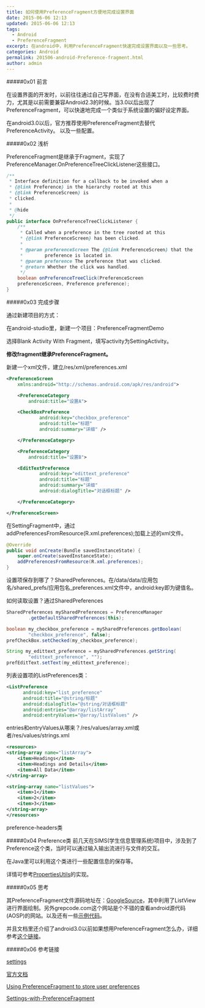 ```yaml
---
title: 如何使用PreferenceFragment方便地完成设置界面
date: 2015-06-06 12:13
updated: 2015-06-06 12:13
tags: 
  - Android
  - PreferenceFragment
excerpt: 在android中，利用PreferenceFragment快速完成设置界面以及一些思考。
categories: Android
permalink: 201506-android-Preference-fragment.html
author: admin
---
```


#####0x01 前言

在设置界面的开发时，以前往往通过自己写界面，在没有合适美工时，比较费时费力，尤其是以前需要兼容Android2.3的时候。当3.0以后出现了PreferenceFragment，可以快速地完成一个类似于系统设置的偏好设定界面。

在android3.0以后，官方推荐使用PreferenceFragment去替代PreferenceActivity。
以及一些配置。

#####0x02 浅析

PreferenceFragment是继承于Fragment，实现了PreferenceManager.OnPreferenceTreeClickListener这些接口。

```java
/**
 * Interface definition for a callback to be invoked when a
 * {@link Preference} in the hierarchy rooted at this 
 * {@link PreferenceScreen} is
 * clicked.
 *
 * @hide
 */
public interface OnPreferenceTreeClickListener {
    /**
     * Called when a preference in the tree rooted at this
     * {@link PreferenceScreen} has been clicked.
     * 
     * @param preferenceScreen The {@link PreferenceScreen} that the
     *        preference is located in.
     * @param preference The preference that was clicked.
     * @return Whether the click was handled.
     */
    boolean onPreferenceTreeClick(PreferenceScreen 
    preferenceScreen, Preference preference);
}
```

#####0x03 完成步骤

通过新建项目的方式：

在android-studio里，新建一个项目：PreferenceFragmentDemo

选择Blank Activity With Fragment，填写activity为SettingActivity。

**修改fragment继承PreferenceFragment。**

新建一个xml文件，建立/res/xml/preferences.xml

```xml
<PreferenceScreen
    xmlns:android="http://schemas.android.com/apk/res/android">

    <PreferenceCategory
        android:title="设置A">

    <CheckBoxPreference
            android:key="checkbox_preference"
            android:title="标题"
            android:summary="详细" />

    </PreferenceCategory>

    <PreferenceCategory
        android:title="设置B">

    <EditTextPreference
            android:key="edittext_preference"
            android:title="标题"
            android:summary="详细"
            android:dialogTitle="对话框标题" />

    </PreferenceCategory>

</PreferenceScreen>
```

在SettingFragment中，通过addPreferencesFromResource(R.xml.preferences);加载上述的xml文件。

```java
@Override
public void onCreate(Bundle savedInstanceState) {
    super.onCreate(savedInstanceState);
    addPreferencesFromResource(R.xml.preferences);
}
```

设置项保存到哪了？SharedPreferences。在/data/data/应用包名/shared_prefs/应用包名_preferences.xml文件中，android:key即为键值名。

如何读取设置？通过SharedPreferences

```java
SharedPreferences mySharedPreferences = PreferenceManager
        .getDefaultSharedPreferences(this);

boolean my_checkbox_preference = mySharedPreferences.getBoolean(
        "checkbox_preference", false);
prefCheckBox.setChecked(my_checkbox_preference);

String my_edittext_preference = mySharedPreferences.getString(
        "edittext_preference", "");
prefEditText.setText(my_edittext_preference);
```
列表设置项的ListPreferences类：

```xml
<ListPreference
      android:key="list_preference"
      android:title="@string/标题"
      android:dialogTitle="@string/对话框标题"
      android:entries="@array/listArray"
      android:entryValues="@array/listValues" />
```

entries和entryValues从哪来？/res/values/array.xml或者/res/values/strings.xml

```xml
<resources>
<string-array name="listArray">
    <item>Headings</item>
    <item>Headings and Details</item>
    <item>All Data</item>
</string-array>

<string-array name="listValues">
    <item>1</item>
    <item>2</item>
    <item>3</item>
</string-array>
</resources>
```
preference-headers类

#####0x04 Preference类
前几天在SIMS(学生信息管理系统)项目中，涉及到了Preference这个类，当时可以通过输入输出流进行与文件的交互。

在Java里可以利用这个类进行一些配置信息的保存等。

详情可参考[PropertiesUtils](https://github.com/DigDream/SIMS/blob/master/src/com/student/sb/utils/PropertiesUtils.java)的实现。

#####0x05 思考

其PreferenceFragment文件源码地址在：[GoogleSource](https://android.googlesource.com/platform/frameworks/base/+/master/core/java/android/preference/PreferenceFragment.java)，其中利用了ListView进行界面绘制。另外grepcode.com这个网站是个不错的查看android源代码(AOSP)的网站。以及还有一些[示例代码](http://www.programcreek.com/java-api-examples/index.php?api=android.preference.PreferenceFragment)。

并且文档里还介绍了android3.0以前如果想用PreferenceFragment怎么办，详细参考[这个链接](http://developer.android.com/guide/topics/ui/settings.html#BackCompatHeaders)。

[](源码分析)

#####0x06 参考链接

[settings](http://developer.android.com/guide/topics/ui/settings.html)

[官方文档](http://developer.android.com/reference/android/preference/PreferenceFragment.html)

[Using PreferenceFragment to store user preferences](http://www.cs.dartmouth.edu/~campbell/cs65/lecture12/lecture12.html)

[Settings-with-PreferenceFragment](https://github.com/codepath/android_guides/wiki/Settings-with-PreferenceFragment)